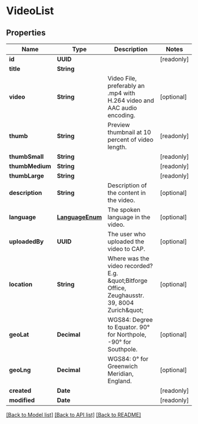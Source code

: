 # VideoList

## Properties
Name | Type | Description | Notes
------------ | ------------- | ------------- | -------------
**id** | **UUID** |  | [readonly] 
**title** | **String** |  | 
**video** | **String** | Video File, preferably an .mp4 with H.264 video and AAC audio encoding. | [optional] 
**thumb** | **String** | Preview thumbnail at 10 percent of video length. | [readonly] 
**thumbSmall** | **String** |  | [readonly] 
**thumbMedium** | **String** |  | [readonly] 
**thumbLarge** | **String** |  | [readonly] 
**description** | **String** | Description of the content in the video. | [optional] 
**language** | [**LanguageEnum**](LanguageEnum.md) | The spoken language in the video. | [optional] 
**uploadedBy** | **UUID** | The user who uploaded the video to CAP. | [optional] 
**location** | **String** | Where was the video recorded? E.g. \&quot;Bitforge Office, Zeughausstr. 39, 8004 Zurich\&quot; | [optional] 
**geoLat** | **Decimal** | WGS84: Degree to Equator. 90° for Northpole, -90° for Southpole. | [optional] 
**geoLng** | **Decimal** | WGS84: 0° for Greenwich Meridian, England. | [optional] 
**created** | **Date** |  | [readonly] 
**modified** | **Date** |  | [readonly] 

[[Back to Model list]](../README.md#documentation-for-models) [[Back to API list]](../README.md#documentation-for-api-endpoints) [[Back to README]](../README.md)


